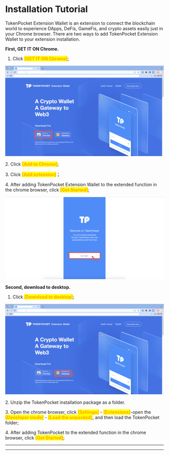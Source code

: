 # Installation Tutorial

TokenPocket Extension Wallet is an extension to connect the blockchain world to experience DApps, DeFis, GameFis, and crypto assets easily just in your Chrome browser. There are two ways to add TokenPocket Extension Wallet to your extension installation.&#x20;

**First, GET IT ON Chrome.**

1. Click <mark style="color:orange;">**\[GET IT ON Chrome]**</mark>;

![](../../.gitbook/assets/WechatIMG296.png)

2\. Click <mark style="color:orange;">**\[Add to Chrome]**</mark>;



3\. Click <mark style="color:orange;">**\[Add extension]**</mark>；



4\. After adding TokenPocket Extension Wallet to the extended function in the chrome browser, click <mark style="color:orange;">**\[Get Started]**</mark>;

![](../../.gitbook/assets/WechatIMG298.png)



**Second, download to desktop.**

1. Click <mark style="color:orange;">**\[Download to desktop]**</mark>;

![](../../.gitbook/assets/WechatIMG297.png)

2\. Unzip the TokenPocket installation package as a folder.



3\. Open the chrome browser, click <mark style="color:orange;">**\[Settings]**</mark> - <mark style="color:orange;">**\[Extensions]**</mark>-open the <mark style="color:orange;">**\[Developer mode]**</mark> - <mark style="color:orange;">**\[Load the unpacked]**</mark>, and then load the TokenPocket folder;



4\. After adding TokenPocket to the extended function in the chrome browser, click <mark style="color:orange;">**\[Get Started]**</mark>;



****

****
